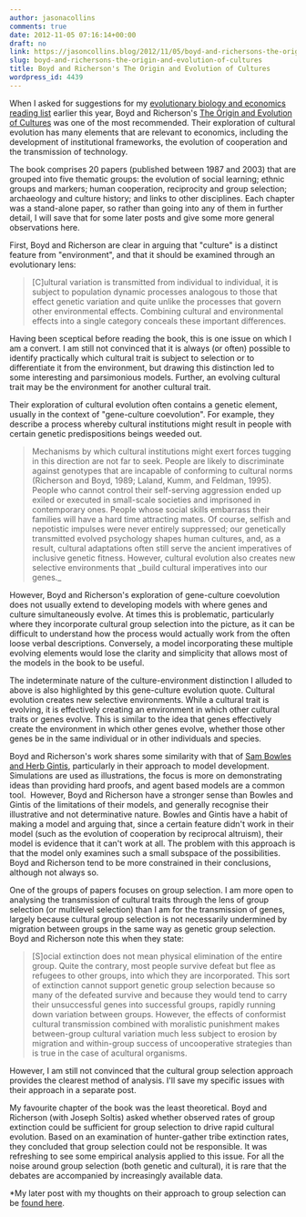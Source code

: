 ```yaml
---
author: jasonacollins
comments: true
date: 2012-11-05 07:16:14+00:00
draft: no
link: https://jasoncollins.blog/2012/11/05/boyd-and-richersons-the-origin-and-evolution-of-cultures/
slug: boyd-and-richersons-the-origin-and-evolution-of-cultures
title: Boyd and Richerson's The Origin and Evolution of Cultures
wordpress_id: 4439
---
```


When I asked for suggestions for my [evolutionary biology and economics reading list](https://jasoncollins.blog/economics-and-evolutionary-biology-reading-list/) earlier this year, Boyd and Richerson's [The Origin and Evolution of Cultures](http://www.amazon.com/gp/product/B0013OZ0QG/ref=as_li_ss_tl?ie=UTF8&camp=1789&creative=390957&creativeASIN=B0013OZ0QG&linkCode=as2&tag=evolvieconom-20) was one of the most recommended. Their exploration of cultural evolution has many elements that are relevant to economics, including the development of institutional frameworks, the evolution of cooperation and the transmission of technology.

The book comprises 20 papers (published between 1987 and 2003) that are grouped into five thematic groups: the evolution of social learning; ethnic groups and markers; human cooperation, reciprocity and group selection; archaeology and culture history; and links to other disciplines. Each chapter was a stand-alone paper, so rather than going into any of them in further detail, I will save that for some later posts and give some more general observations here.

First, Boyd and Richerson are clear in arguing that "culture" is a distinct feature from "environment", and that it should be examined through an evolutionary lens:



<blockquote>[C]ultural variation is transmitted from individual to individual, it is subject to population dynamic processes analogous to those that effect genetic variation and quite unlike the processes that govern other environmental effects. Combining cultural and environmental effects into a single category conceals these important differences.</blockquote>



Having been sceptical before reading the book, this is one issue on which I am a convert. I am still not convinced that it is always (or often) possible to identify practically which cultural trait is subject to selection or to differentiate it from the environment, but drawing this distinction led to some interesting and parsimonious models. Further, an evolving cultural trait may be the environment for another cultural trait.

Their exploration of cultural evolution often contains a genetic element, usually in the context of "gene-culture coevolution". For example, they describe a process whereby cultural institutions might result in people with certain genetic predispositions beings weeded out.



<blockquote>Mechanisms by which cultural institutions might exert forces tugging in this direction are not far to seek. People are likely to discriminate against genotypes that are incapable of conforming to cultural norms (Richerson and Boyd, 1989; Laland, Kumm, and Feldman, 1995). People who cannot control their self-serving aggression ended up exiled or executed in small-scale societies and imprisoned in contemporary ones. People whose social skills embarrass their families will have a hard time attracting mates. Of course, selfish and nepotistic impulses were never entirely suppressed; our genetically transmitted evolved psychology shapes human cultures, and, as a result, cultural adaptations often still serve the ancient imperatives of inclusive genetic fitness. However, cultural evolution also creates new selective environments that _build cultural imperatives into our genes._</blockquote>



However, Boyd and Richerson's exploration of gene-culture coevolution does not usually extend to developing models with where genes and culture simultaneously evolve. At times this is problematic, particularly where they incorporate cultural group selection into the picture, as it can be difficult to understand how the process would actually work from the often loose verbal descriptions. Conversely, a model incorporating these multiple evolving elements would lose the clarity and simplicity that allows most of the models in the book to be useful.

The indeterminate nature of the culture-environment distinction I alluded to above is also highlighted by this gene-culture evolution quote. Cultural evolution creates new selective environments. While a cultural trait is evolving, it is effectively creating an environment in which other cultural traits or genes evolve. This is similar to the idea that genes effectively create the environment in which other genes evolve, whether those other genes be in the same individual or in other individuals and species.

Boyd and Richerson's work shares some similarity with that of [Sam Bowles and Herb Gintis](https://jasoncollins.blog/2012/03/bowles-and-gintiss-a-cooperative-species/), particularly in their approach to model development. Simulations are used as illustrations, the focus is more on demonstrating ideas than providing hard proofs, and agent based models are a common tool.  However, Boyd and Richerson have a stronger sense than Bowles and Gintis of the limitations of their models, and generally recognise their illustrative and not determinative nature. Bowles and Gintis have a habit of making a model and arguing that, since a certain feature didn't work in their model (such as the evolution of cooperation by reciprocal altruism), their model is evidence that it can't work at all. The problem with this approach is that the model only examines such a small subspace of the possibilities. Boyd and Richerson tend to be more constrained in their conclusions, although not always so.

One of the groups of papers focuses on group selection. I am more open to analysing the transmission of cultural traits through the lens of group selection (or multilevel selection) than I am for the transmission of genes, largely because cultural group selection is not necessarily undermined by migration between groups in the same way as genetic group selection. Boyd and Richerson note this when they state:



<blockquote>[S]ocial extinction does not mean physical elimination of the entire group. Quite the contrary, most people survive defeat but flee as refugees to other groups, into which they are incorporated. This sort of extinction cannot support genetic group selection because so many of the defeated survive and because they would tend to carry their unsuccessful genes into successful groups, rapidly running down variation between groups. However, the effects of conformist cultural transmission combined with moralistic punishment makes between-group cultural variation much less subject to erosion by migration and within-group success of uncooperative strategies than is true in the case of acultural organisms.</blockquote>



However, I am still not convinced that the cultural group selection approach provides the clearest method of analysis. I'll save my specific issues with their approach in a separate post.

My favourite chapter of the book was the least theoretical. Boyd and Richerson (with Joseph Soltis) asked whether observed rates of group extinction could be sufficient for group selection to drive rapid cultural evolution. Based on an examination of hunter-gather tribe extinction rates, they concluded that group selection could not be responsible. It was refreshing to see some empirical analysis applied to this issue. For all the noise around group selection (both genetic and cultural), it is rare that the debates are accompanied by increasingly available data.

*My later post with my thoughts on their approach to group selection can be [found here](https://jasoncollins.blog/2012/11/boyd-and-richersons-group-selection/).
